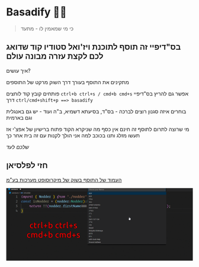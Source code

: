 # Basadify 🙏🏻

> כי מי שמאמין לו - מתעד

## בס"דיפיי זה תוסף לתוכנת ויז'ואל סטודיו קוד שדואג לכם לקצת עזרה מבונה עולם

איך עושים?

מתקינים את התוסף בעורך דרך השוק מרקט של התוספים

פותחים קובץ קוד
לוחצים `ctrl+b ctrl+s / cmd+b cmd+s`
אפשר גם להריץ בס"דיפיי דרך `ctrl/cmd+shift+p ==> basadify`

בוחרים איזה סגנון רוצים לברכה - בס"ד, בסיעתא דשמיא, ב"ה ועוד - יש גם באנגלית וגם בארמית

מי שרוצה לתרום לתוסף זה חינם אין כסף מה שניקרא הקוד פתוח ברישיון של אפצ'י אז תעשו מזלג ותנו בכוכב למה אני הולך לקנות עם זה בית אחר כך


_שלכם לעד_
## חזי לפלסיאן 

[העמוד של התוסף בשוק של מיקרוסופט מערכות בע"מ](https://marketplace.visualstudio.com/items?itemName=hezylaplacian.basadify)

![איך משתמשים בבס"דיפיי](demo.gif)
